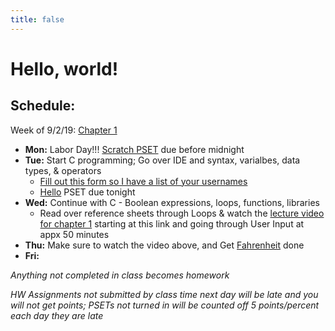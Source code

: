```yaml
---
title: false
---
```


# Hello, world!

## Schedule:

Week of 9/2/19: [Chapter 1](curriculum/1)
  - **Mon:** Labor Day!!!  [Scratch PSET](https://docs.cs50.net/2019/ap/problems/scratch/scratch.html) due before midnight
  - **Tue:** Start C programming; Go over IDE and syntax, varialbes, data types, & operators
    - [Fill out this form so I have a list of your usernames](https://forms.microsoft.com/Pages/ResponsePage.aspx?id=pzkNu6tRKkuypSiSsDYamccaKXZ-XoNApSiIBzYo6sNURFhEWVNXQjI4VUxUNVZCTkcxNVBQVENMNy4u)
    - [Hello](https://docs.cs50.net/2019/ap/problems/hello/hello.html) PSET due tonight
  - **Wed:** Continue with C - Boolean expressions, loops, functions, libraries
    - Read over reference sheets through Loops & watch the [lecture video for chapter 1](https://video.cs50.net/2018/fall/lectures/1?t=15m58s) starting at this link and going through User Input at appx 50 minutes
  - **Thu:** Make sure to watch the video above, and Get [Fahrenheit](https://docs.cs50.net/2019/ap/problems/fahrenheit/fahrenheit.html) done
  - **Fri:** 

  *Anything not completed in class becomes homework*

  *HW Assignments not submitted by class time next day will be late and you will not get points; PSETs not turned in will be counted off 5 points/percent each day they are late*

<!-- This is CS50 AP, Harvard University's introduction to the intellectual enterprises of computer science and the art of programming for students in high school, which satisfies the College Board's AP CS Principles curriculum framework.

<iframe src="https://www.youtube.com/embed/tZxLMIk_SaY?playlist=GAB6Gm7pTTA"></iframe> -->
